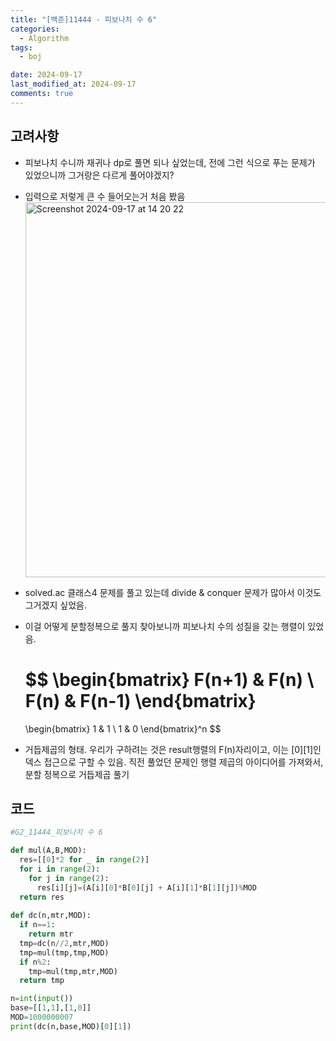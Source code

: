```yaml
---
title: "[백준]11444 - 피보나치 수 6"
categories:
  - Algorithm
tags:
  - boj

date: 2024-09-17
last_modified_at: 2024-09-17
comments: true
---
```


## 고려사항
- 피보나치 수니까 재귀나 dp로 풀면 되나 싶었는데, 전에 그런 식으로 푸는 문제가 있었으니까 그거랑은 다르게 풀어야겠지?
- 입력으로 저렇게 큰 수 들어오는거 처음 봤음
  <img width="600" alt="Screenshot 2024-09-17 at 14 20 22" src="https://github.com/user-attachments/assets/7ced94e7-2096-4d28-9984-a6131d808e74">
- solved.ac 클래스4 문제를 풀고 있는데 divide & conquer 문제가 많아서 이것도 그거겠지 싶었음.
- 이걸 어떻게 분할정복으로 풀지 찾아보니까 피보나치 수의 성질을 갖는 행렬이 있었음.

  $$
  \begin{bmatrix}
  F(n+1) & F(n) \\
  F(n) & F(n-1)
  \end{bmatrix}
  =
  \begin{bmatrix}
  1 & 1 \\
  1 & 0
  \end{bmatrix}^n
  $$
- 거듭제곱의 형태. 우리가 구하려는 것은 result행렬의 F(n)자리이고, 이는 [0][1]인덱스 접근으로 구할 수 있음. 직전 풀었던 문제인 행렬 제곱의 아이디어를 가져와서, 분할 정복으로 거듭제곱 풀기
 
## 코드 
```python
#G2_11444_피보나치 수 6

def mul(A,B,MOD):
  res=[[0]*2 for _ in range(2)]
  for i in range(2):
    for j in range(2):
      res[i][j]=(A[i][0]*B[0][j] + A[i][1]*B[1][j])%MOD
  return res
  
def dc(n,mtr,MOD):
  if n==1:
    return mtr
  tmp=dc(n//2,mtr,MOD)
  tmp=mul(tmp,tmp,MOD)
  if n%2:
    tmp=mul(tmp,mtr,MOD)
  return tmp

n=int(input())
base=[[1,1],[1,0]]
MOD=1000000007
print(dc(n,base,MOD)[0][1])
```